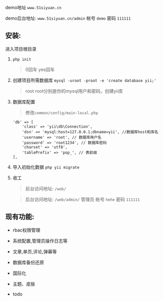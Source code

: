 demo地址 `www.51siyuan.cn`

demo后台地址: `www.51siyuan.cn/admin`  帐号 `demo` 密码 `111111`

## 安装:

进入项目根目录

1. ` php init ` 

    > 0回车 yes回车

2. 创建项目所需数据库 `mysql -uroot -proot -e 'create database yii;'`

    > root root分别是你的mysql用户和密码，创建yii库

3. 数据库配置

    > 修改`common/config/main-local.php`
    
    ```
    'db' => [
        'class' => 'yii\db\Connection',
        'dsn' => 'mysql:host=127.0.0.1;dbname=yii', //数据库host和库名
        'username' => 'root', // 数据库用户名
        'password' => 'root1234', // 数据库密码
        'charset' => 'utf8',
        'tablePrefix' => 'pop_', // 表前缀
    ],
    ```
    
3. 导入初始化数据 `php yii migrate` 

4. 收工

    > 前台访问地址: `/web/`

    > 后台访问地址: `/web/admin/` 管理员 帐号 `hehe` 密码 `111111`
    
## 现有功能:

* rbac权限管理

* 系统配置,管理员操作日志等

* 文章,单页,评论,弹幕等

* 数据库备份还原

* 国际化

* 主题、皮肤

* todo


